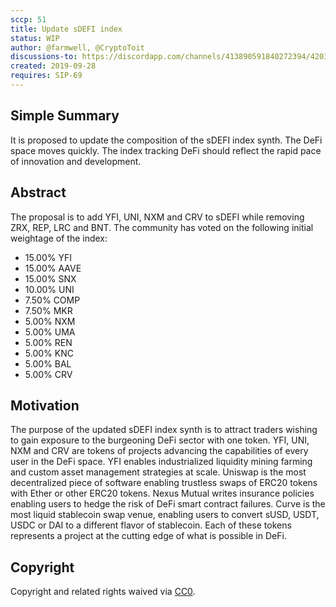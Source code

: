 ```yaml
---
sccp: 51
title: Update sDEFI index
status: WIP
author: @farmwell, @CryptoToit
discussions-to: https://discordapp.com/channels/413890591840272394/420345203270877185/756237055280939138
created: 2019-09-28
requires: SIP-69
---
```


<!--You can leave these HTML comments in your merged SIP and delete the visible duplicate text guides, they will not appear and may be helpful to refer to if you edit it again. This is the suggested template for new SCCPs. Note that an SCCP number will be assigned by an editor. When opening a pull request to submit your SCCP, please use an abbreviated title in the filename, `sccp-draft_title_abbrev.md`. The title should be 44 characters or less.-->

## Simple Summary
<!--"If you can't explain it simply, you don't understand it well enough." Provide a simplified and layman-accessible explanation of the SCCP.-->
It is proposed to update the composition of the sDEFI index synth. The DeFi space moves quickly. The index tracking DeFi should reflect the rapid pace of innovation and development.

## Abstract
<!--A short (~200 word) description of the variable change proposed.-->
The proposal is to add YFI, UNI, NXM and CRV to sDEFI while removing ZRX, REP, LRC and BNT. The community has voted on the following initial weightage of the index:
  - 15.00%	YFI
  - 15.00%	AAVE
  - 15.00%	SNX
  - 10.00%	UNI
  - 7.50%	COMP
  - 7.50%	MKR
  - 5.00%	NXM
  - 5.00%	UMA
  - 5.00%	REN
  - 5.00%	KNC
  - 5.00%	BAL
  - 5.00%	CRV

## Motivation
<!--The motivation is critical for SCCPs that want to update variables within Synthetix. It should clearly explain why the existing variable is not incentive aligned. SCCP submissions without sufficient motivation may be rejected outright.-->
The purpose of the updated sDEFI index synth is to attract traders wishing to gain exposure to the burgeoning DeFi sector with one token. YFI, UNI, NXM and CRV are tokens of projects advancing the capabilities of every user in the DeFi space. YFI enables industrialized liquidity mining farming and custom asset management strategies at scale. Uniswap is the most decentralized piece of software enabling trustless swaps of ERC20 tokens with Ether or other ERC20 tokens. Nexus Mutual writes insurance policies enabling users to hedge the risk of DeFi smart contract failures. Curve is the most liquid stablecoin swap venue, enabling users to convert sUSD, USDT, USDC or DAI to a different flavor of stablecoin. Each of these tokens represents a project at the cutting edge of what is possible in DeFi. 


## Copyright
Copyright and related rights waived via [CC0](https://creativecommons.org/publicdomain/zero/1.0/).
